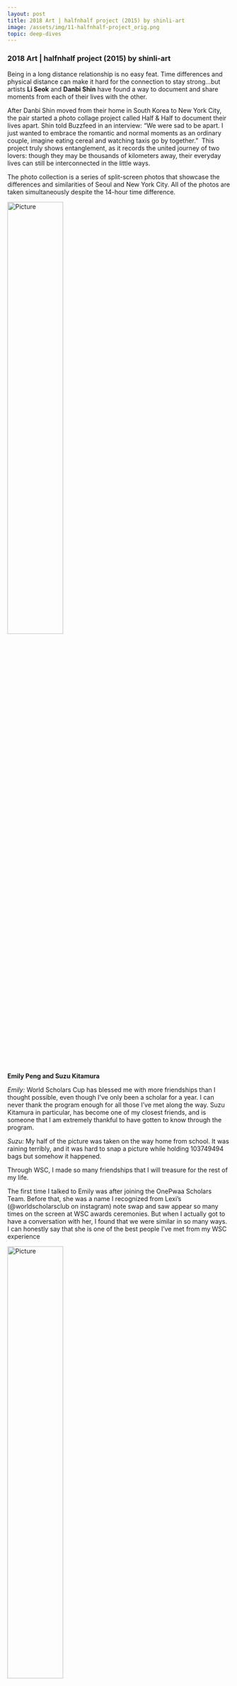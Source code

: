 ```yaml
---
layout: post
title: 2018 ​Art | halfnhalf project (2015) by shinli-art
image: /assets/img/11-halfnhalf-project_orig.png
topic: deep-dives
---
```


### 2018 ​Art | halfnhalf project (2015) by shinli-art

Being in a long distance relationship is no easy feat. Time differences and physical distance can make it hard for the connection to stay strong...but artists **Li Seok** and **Danbi Shin** have found a way to document and share moments from each of their lives with the other.

After Danbi Shin moved from their home in South Korea to New York City, the pair started a photo collage project called Half & Half to document their lives apart. Shin told Buzzfeed in an interview: “We were sad to be apart. I just wanted to embrace the romantic and normal moments as an ordinary couple, imagine eating cereal and watching taxis go by together.”
​
This project truly shows entanglement, as it records the united journey of two lovers: though they may be thousands of kilometers away, their everyday lives can still be interconnected in the little ways.

The photo collection is a series of split-screen photos that showcase the differences and similarities of Seoul and New York City. All of the photos are taken simultaneously despite the 14-hour time difference.

<img src="https://onepwaa.weebly.com/uploads/4/5/7/8/45782123/emily-and-suzu-1-orig_orig.jpg" alt="Picture" style="width:50%;" />

**Emily Peng and Suzu Kitamura**

*Emily:* World Scholars Cup has blessed me with more friendships than I thought possible, even though I’ve only been a scholar for a year. I can never thank the program enough for all those I’ve met along the way. Suzu Kitamura in particular, has become one of my closest friends, and is someone that I am extremely thankful to have gotten to know through the program.

*Suzu:* My half of the picture was taken on the way home from school. It was raining terribly, and it was hard to snap a picture while holding 103749494 bags but somehow it happened. 

Through WSC, I made so many friendships that I will treasure for the rest of my life. 

The first time I talked to Emily was after joining the OnePwaa Scholars Team. Before that, she was a name I recognized from Lexi’s (@worldscholarsclub on instagram) note swap and saw appear so many times on the screen at WSC awards ceremonies. But when I actually got to have a conversation with her, I found that we were similar in so many ways. I can honestly say that she is one of the best people I’ve met from my WSC experience

<img src="https://onepwaa.weebly.com/uploads/4/5/7/8/45782123/jy-and-avan-1-orig_orig.jpg" alt="Picture" style="width:50%;" />

**Avan Fata and Tan Jie Ying**

*Avan:* The moment I joined WSC, I knew it would be a great academic opportunity. But just like Alpaca-in-chief Daniel, I was surprised when I realized just how entangling the competition can be. In little over 2 years I've met and connected with people from all over the world that I would've otherwise never known. A more recent entanglement I made was with Jie Ying, whom I met while working with OnePwaa on this project. Though we've only known each other for a few weeks, it's yet another entanglement I'm happy to have made.

*Jie Ying:* When I attended my first opening ceremony, I was expecting anything but fluffy alpacas and a community that emphasises collaboration instead of competition, but that's exactly what I got and I wouldn't want it any other way. The WSC has helped me strengthen old bonds and form new ones, so I was glad that joining OnePwaa allowed me to continue doing that, especially since I got to know Avan and work with him on multiple pwaajects.

<img src="https://onepwaa.weebly.com/uploads/4/5/7/8/45782123/vic-and-rodger-1-orig_orig.png" alt="Picture" style="width:50%;" />

**Rodger Nyioh and Victoria Sin**

*Rodger:* We reside on a platform where empathy meets diversity, and where minor differences are integrated into major similarities. The World Scholar's Cup facilitates the formation of long lasting relationships and if it werent for this expansive network that connects us, i wouldnt have gotten to meet such bright minds and talented individuals.

We differentiate ourselves on a daily basis, but even with the multitudinous dissimilarities my friend and I, Victoria Sin, still go back to the same structure of a bed, the same bliss of slumber, and the same warmth of sleep. Though at different times this occurs, we are naught but still humans, social animals by nature.

*Victoria:* Doing this halfnhalf project has inspired be to reflect on how WSC has given me the opportunity to form bonds with people from all around the world. I got to know Rodger back in January when I interviewed him to join our team of Scholars at OnePwaa. Through working on multiple projects I’ve gotten to know him better, and I appreciate his hard work and sense of humor. I’m glad that WSC has allowed me to make all these entanglements and connections with people across the globe.

<br>